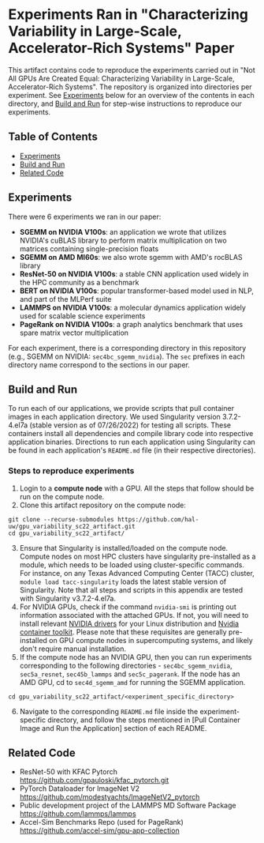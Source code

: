 # Experiments Ran in "Characterizing Variability in Large-Scale, Accelerator-Rich Systems" Paper

This artifact contains code to reproduce the experiments carried out in "Not All GPUs Are Created Equal: Characterizing Variability in Large-Scale, Accelerator-Rich Systems". The repository is organized into directories per experiment. See [Experiments](#experiments) below for an overview of the contents in each directory, and [Build and Run](#build-and-run) for step-wise instructions to reproduce our experiments. 

## Table of Contents

- [Experiments](#experiments)
- [Build and Run](#build-and-run)
- [Related Code](#related-code)

## Experiments

There were 6 experiments we ran in our paper: 
- **SGEMM on NVIDIA V100s**: an application we wrote that utilizes NVIDIA's cuBLAS library to perform matrix multiplication on two matrices containing single-precision floats 
- **SGEMM on AMD MI60s**: we also wrote sgemm with AMD's rocBLAS library
- **ResNet-50 on NVIDIA V100s**: a stable CNN application used widely in the HPC community as a benchmark
- **BERT on NVIDIA V100s**: popular transformer-based model used in NLP, and part of the MLPerf suite
- **LAMMPS on NVIDIA V100s**: a molecular dynamics application widely used for scalable science experiments 
- **PageRank on NVIDIA V100s**: a graph analytics benchmark that uses spare matrix vector multiplication

For each experiment, there is a corresponding directory in this repository (e.g., SGEMM on NVIDIA: `sec4bc_sgemm_nvidia`). The `sec` prefixes in each directory name correspond to the sections in our paper.

## Build and Run
To run each of our applications, we provide scripts that pull container images in each application directory. We used Singularity version 3.7.2-4.el7a (stable version as of 07/26/2022) for testing all scripts. These containers install all dependencies and compile library code into respective application binaries. Directions to run each application using Singularity can be found in each application's `README.md` file (in their respective directories). 

### Steps to reproduce experiments
1. Login to a **compute node** with a GPU. All the steps that follow should be run on the compute node.
2. Clone this artifact repository on the compute node:
```
git clone --recurse-submodules https://github.com/hal-uw/gpu_variability_sc22_artifact.git
cd gpu_variability_sc22_artifact/
```
3.  Ensure that Singularity is installed/loaded on the compute node. Compute nodes on most HPC clusters have singularity pre-installed as a module, which needs to be loaded using cluster-specific commands. For instance, on any Texas Advanced Computing Center (TACC) cluster, `module load tacc-singularity` loads the latest stable version of Singularity. 
Note that all steps and scripts in this appendix are tested with Singularity v3.7.2-4.el7a. 
4. For NVIDIA GPUs, check if the command `nvidia-smi` is printing out information associated with the attached GPUs. If not, you will need to install relevant [NVIDIA drivers](https://docs.nvidia.com/datacenter/tesla/tesla-installation-notes/index.html) for your Linux distribution and [Nvidia container toolkit](https://docs.nvidia.com/ai-enterprise/deployment-guide/dg-docker.html#enabling-the-docker-repository-and-installing-the-nvidia-container-toolkit). Please note that these requisites are generally pre-installed on GPU compute nodes in supercomputing systems, and likely don't require manual installation.
5. If the compute node has an NVIDIA GPU, then you can run experiments corresponding to the following directories - `sec4bc_sgemm_nvidia`, `sec5a_resnet`, `sec45b_lammps` and `sec5c_pagerank`. If the node has an AMD GPU, cd to `sec4d_sgemm_amd` for running the SGEMM application. 
```
cd gpu_variability_sc22_artifact/<experiment_specific_directory>
```
6. Navigate to the corresponding `README.md` file inside the experiment-specific directory, and follow the steps mentioned in [Pull Container Image and Run the Application] section of each README. 

## Related Code
  - ResNet-50 with KFAC Pytorch
    https://github.com/gpauloski/kfac_pytorch.git
  - PyTorch Dataloader for ImageNet V2
    https://github.com/modestyachts/ImageNetV2_pytorch
  - Public development project of the LAMMPS MD Software Package
    https://github.com/lammps/lammps
  - Accel-Sim Benchmarks Repo (used for PageRank)
    https://github.com/accel-sim/gpu-app-collection
